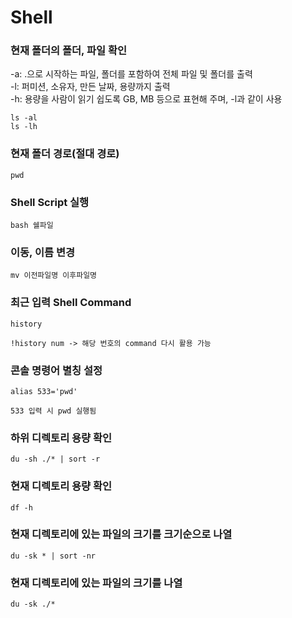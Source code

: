 Shell
===

### 현재 폴더의 폴더, 파일 확인
-a: .으로 시작하는 파일, 폴더를 포함하여 전체 파일 및 폴더를 출력   
-l: 퍼미션, 소유자, 만든 날짜, 용량까지 출력   
-h: 용량을 사람이 읽기 쉽도록 GB, MB 등으로 표현해 주며, -l과 같이 사용
```shell
ls -al
ls -lh
```

### 현재 폴더 경로(절대 경로)
```shell
pwd
```

### Shell Script 실행
```shell
bash 쉘파일
```

### 이동, 이름 변경
```shell
mv 이전파일명 이후파일명
```

### 최근 입력 Shell Command
```shell
history

!history num -> 해당 번호의 command 다시 활용 가능
```

### 콘솔 명령어 별칭 설정
```shell
alias 533='pwd'

533 입력 시 pwd 실행됨
```

### 하위 디렉토리 용량 확인
```shell
du -sh ./* | sort -r
```

### 현재 디렉토리 용량 확인
```shell
df -h
```

### 현재 디렉토리에 있는 파일의 크기를 크기순으로 나열
```shell
du -sk * | sort -nr
```

### 현재 디렉토리에 있는 파일의 크기를 나열
```shell
du -sk ./*
```
